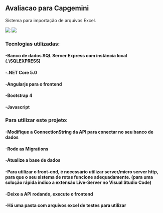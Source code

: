 ## Avaliacao para Capgemini
Sistema para importação de arquivos Excel.

<img src="https://github.com/rodrigorangeldev/AvaliacaoCapgemini/blob/ccfa332d526fc19bb40da114f5385df6d3ab9b8a/Prints/001.png">
<img src="https://github.com/rodrigorangeldev/AvaliacaoCapgemini/blob/ccfa332d526fc19bb40da114f5385df6d3ab9b8a/Prints/002.png">

### Tecnlogias utilizadas:
#### -Banco de dados SQL Server Express com instância local (.\SQLEXPRESS)
#### -.NET Core 5.0
#### -Angularjs para o frontend
#### -Bootstrap 4
#### -Javascript

### Para utilizar este projeto:
#### -Modifique a ConnectionString da API para conectar no seu banco de dados
#### -Rode as Migrations 
#### -Atualize a base de dados
#### -Para utilizar o front-end, é necessário utilizar server/micro server http, para que o seu sistema de rotas funcione adequadamente. (para uma solução rápida indico a extensão Live-Server no Visual Studio Code)
#### -Deixe a API rodando, execute o frontend
#### -Há uma pasta com arquivos excel de testes para utilizar 
